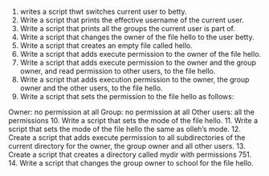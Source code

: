 1. writes a script thwt switches current user to betty. 
2. Write a script that prints the effective username of the current user.
3. Write a script that prints all the groups the current user is part of.
4. Write a script that changes the owner of the file hello to the user betty.
5. Write a script that creates an empty file called hello.
6. Write a script that adds execute permission to the owner of the file hello.
7. Write a script that adds execute permission to the owner and the group owner, and read permission to other users, to the file hello.
8. Write a script that adds execution permission to the owner, the group owner and the other users, to the file hello.
9. Write a script that sets the permission to the file hello as follows:

Owner: no permission at all
Group: no permission at all
Other users: all the permissions
10. Write a script that sets the mode of the file hello.
11. Write a script that sets the mode of the file hello the same as olleh’s mode.
12. Create a script that adds execute permission to all subdirectories of the current directory for the owner, the group owner and all other users.
13. Create a script that creates a directory called mydir with permissions 751.
14. Write a script that changes the group owner to school for the file hello. 
